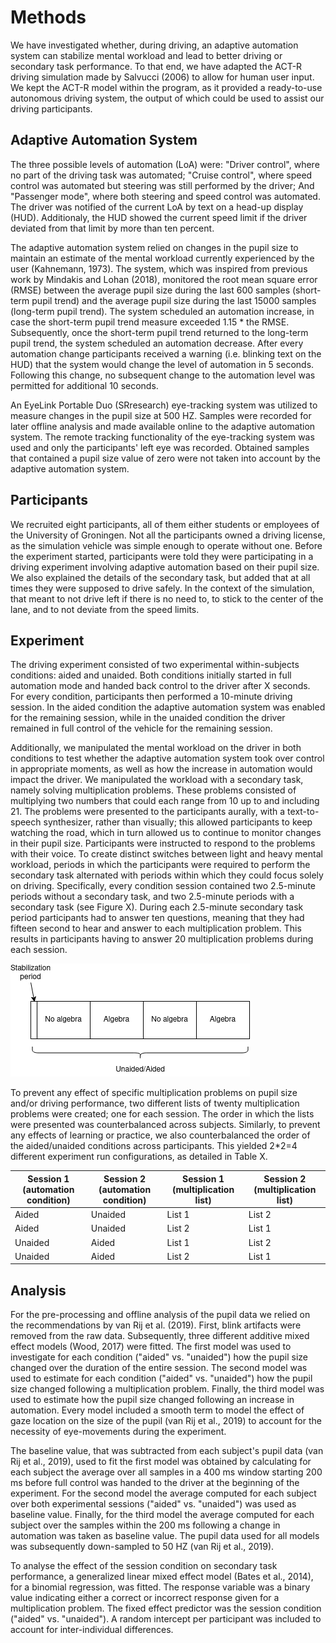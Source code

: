 # Methods
We have investigated whether, during driving, an adaptive automation system can stabilize mental workload and lead to better driving or secondary task performance. To that end, we have adapted the ACT-R driving simulation made by Salvucci (2006) to allow for human user input. We kept the ACT-R model within the program, as it provided a ready-to-use autonomous driving system, the output of which could be used to assist our driving participants.

## Adaptive Automation System

The three possible levels of automation (LoA) were: "Driver control", where no part of the driving task was automated; "Cruise control", where speed control was automated but steering was still performed by the driver; And "Passenger mode", where both steering and speed control was automated. The driver was notified of the current LoA by text on a head-up display (HUD). Additionaly, the HUD showed the current speed limit if the driver deviated from that limit by more than ten percent.

The adaptive automation system relied on changes in the pupil size to maintain an estimate of the mental workload currently experienced by the user (Kahnemann, 1973). The system, which was inspired from previous work by Mindakis and Lohan (2018), monitored the root mean square error (RMSE) between the average pupil size during the last 600 samples (short-term pupil trend) and the average pupil size during the last 15000 samples (long-term pupil trend). The system scheduled an automation increase, in case the short-term pupil trend measure exceeded 1.15 * the RMSE. Subsequently, once the short-term pupil trend returned to the long-term pupil trend, the system scheduled an automation decrease. After every automation change participants received a warning (i.e. blinking text on the HUD) that the system would change the level of automation in 5 seconds. Following this change, no subsequent change to the automation level was permitted for additional 10 seconds.

An EyeLink Portable Duo (SRresearch) eye-tracking system was utilized to measure changes in the pupil size at 500 HZ. Samples were recorded for later offline analysis and made available online to the adaptive automation system. The remote tracking functionality of the eye-tracking system was used and only the participants' left eye was recorded. Obtained samples that contained a pupil size value of zero were not taken into account by the adaptive automation system.

## Participants

We recruited eight participants, all of them either students or employees of the University of Groningen. Not all the participants owned a driving license, as the simulation vehicle was simple enough to operate without one. Before the experiment started, participants were told they were participating in a driving experiment involving adaptive automation based on their pupil size. We also explained the details of the secondary task, but added that at all times they were supposed to drive safely. In the context of the simulation, that meant to not drive left if there is no need to, to stick to the center of the lane, and to not deviate from the speed limits.

## Experiment
The driving experiment consisted of two experimental within-subjects conditions: aided and unaided. Both conditions initially started in full automation mode and handed back control to the driver after X seconds. For every condition, participants then performed a 10-minute driving session. In the aided condition the adaptive automation system was enabled for the remaining session, while in the unaided condition the driver remained in full control of the vehicle for the remaining session.

Additionally, we manipulated the mental workload on the driver in both conditions to test whether the adaptive automation system took over control in appropriate moments, as well as how the increase in automation would impact the driver. We manipulated the workload with a secondary task, namely solving multiplication problems. These problems consisted of multiplying two numbers that could each range from 10 up to and including 21. The problems were presented to the participants aurally, with a text-to-speech synthesizer, rather than visually; this allowed participants to keep watching the road, which in turn allowed us to continue to monitor changes in their pupil size. Participants were instructed to respond to the problems with their voice. To create distinct switches between light and heavy mental workload, periods in which the participants were required to perform the secondary task alternated with periods within which they could focus solely on driving. Specifically, every condition session contained two 2.5-minute periods without a secondary task, and two 2.5-minute periods with a secondary task (see Figure X). During each 2.5-minute secondary task period participants had to answer ten questions, meaning that they had fifteen second to hear and answer to each multiplication problem. This results in participants having to answer 20 multiplication problems during each session.

![experiment set-up](images/experiment_set-up.png "Experiment set-up")

To prevent any effect of specific multiplication problems on pupil size and/or driving performance, two different lists of twenty multiplication problems were created; one for each session. The order in which the lists were presented was counterbalanced across subjects. Similarly, to prevent any effects of learning or practice, we also counterbalanced the order of the aided/unaided conditions across participants. This yielded 2*2=4 different experiment run configurations, as detailed in Table X.

| Session 1 (automation condition) | Session 2 (automation condition) | Session 1 (multiplication list) | Session 2 (multiplication list) |
|----------------------------------|----------------------------------|---------------------------------|---------------------------------|
| Aided                            | Unaided                          | List 1                          | List 2                          |
| Aided                            | Unaided                          | List 2                          | List 1                          |
| Unaided                          | Aided                            | List 1                          | List 2                          |
| Unaided                          | Aided                            | List 2                          | List 1                          |

## Analysis
For the pre-processing and offline analysis of the pupil data we relied on the recommendations by van Rij et al. (2019). First, blink artifacts were removed from the raw data. Subsequently, three different additive mixed effect models (Wood, 2017) were fitted. The first model was used to investigate for each condition ("aided" vs. "unaided") how the pupil size changed over the duration of the entire session. The second model was used to estimate for each condition ("aided" vs. "unaided") how the pupil size changed following a multiplication problem. Finally, the third model was used to estimate how the pupil size changed following an increase in automation. Every model included a smooth term to model the effect of gaze location on the size of the pupil (van Rij et al., 2019) to account for the necessity of eye-movements during the experiment.

The baseline value, that was subtracted from each subject's pupil data (van Rij et al., 2019), used to fit the first model was obtained by calculating for each subject the average over all samples in a 400 ms window starting 200 ms before full control was handed to the driver at the beginning of the experiment. For the second model the average computed for each subject over both experimental sessions ("aided" vs. "unaided") was used as baseline value. Finally, for the third model the average computed for each subject over the samples within the 200 ms following a change in automation was taken as baseline value. The pupil data used for all models was subsequently down-sampled to 50 HZ (van Rij et al., 2019).

To analyse the effect of the session condition on secondary task performance, a generalized linear mixed effect model (Bates et al., 2014), for a binomial regression, was fitted. The response variable was a binary value indicating either a correct or incorrect response given for a multiplication problem. The fixed effect predictor was the session condition ("aided" vs. "unaided"). A random intercept per participant was included to account for inter-individual differences.
